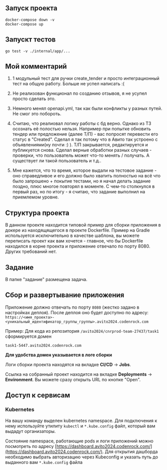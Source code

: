 ## Запуск проекта

```
docker-compose down -v
docker-compose up
```

## Запускт тестов

```
go test -v ./internal/app/...
```


## Мой комментарий

1. 1 модульный тест для ручки create_tender и просто интеграционный тест на общую работу. Больше не успел написать :(

2. Не реализован функционал по созданию отзывов, я не усупел просто сделать это.

3. Немного менял openapi.yml, так как были конфликты у разных путей. Не смог это побороть.

4. Считаю, что реалиовал логику работы с бд верно. Однако из ТЗ осознать её полостью нельзя. Например при попытке обновить тендер или предложение (далее Т/П) - вас попросят перевести его статус в "Created". Сделал я так потому что в Авито так устроено с объявлениями(ну почти :) ). Т/П закрывается, редактируется и публикуется снова. Сделал верные обработки разных случаев - проверки, что пользователь может что-то менять / получать. А существует ли такой пользователь и т.д.. 

5. Мне кажется, что то время, которое выдали на тестовое задание - оно справедливое и его должно было хватить полностью на всё что было запрошено + покытие тестами, но я начал делать задание поздно, плюс многое повторял в моменте. С чем-то столкнулся в первый раз, но по итогу - я считаю, что задание выполнил на приемлемом уровне.

## Структура проекта
В данном проекте находится типовой пример для сборки приложения в докере из находящящегося в проекте Dockerfile. Пример на Gradle используется исключительно в качестве шаблона, вы можете переписать проект как вам хочется - главное, что бы Dockerfile находился в корне проекта и приложение отвечало по порту 8080. Других требований нет.

## Задание
В папке "задание" размещена задача.

## Сбор и развертывание приложения
Приложение должно отвечать по порту `8080` (жестко задано в настройках деплоя). После деплоя оно будет доступно по адресу: `https://<имя_проекта>-<уникальный_идентификатор_группы_группы>.avito2024.codenrock.com`

Пример: Для кода из репозитория `/avito2024/cnrprod-team-27437/task1` сформируется домен

```
task1-5447.avito2024.codenrock.com
```

**Для удобства домен указывается в логе сборки**

Логи сборки проекта находятся на вкладке **CI/CD** -> **Jobs**.

Ссылка на собранный проект находится на вкладке **Deployments** -> **Environment**. Вы можете сразу открыть URL по кнопке "Open".

## Доступ к сервисам

### Kubernetes
На вашу команду выделен kubernetes namespace. Для подключения к нему используйте утилиту `kubectl` и `*.kube.config` файл, который вам выдадут организаторы.

Состояние namespace, работающие pods и логи приложений можно посмотреть по адресу [https://dashboard.avito2024.codenrock.com/](https://dashboard.avito2024.codenrock.com/). Для открытия дашборда необходимо выбрать авторизацию через Kubeconfig и указать путь до выданного вам `*.kube.config` файла



